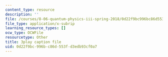 ```yaml
---
content_type: resource
description: ''
file: /courses/8-06-quantum-physics-iii-spring-2018/0d22f9bc996bc86d553fd3edb93cf0a7_9lc7mxULRF0.srt
file_type: application/x-subrip
learning_resource_types: []
ocw_type: OCWFile
resourcetype: Other
title: 3play caption file
uid: 0d22f9bc-996b-c86d-553f-d3edb93cf0a7
---
```

